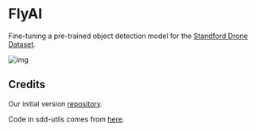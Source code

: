 # FlyAI

Fine-tuning a pre-trained object detection model for the [Standford Drone Dataset](https://www.kaggle.com/aryashah2k/stanford-drone-dataset).

![img](https://raw.githubusercontent.com/nicolaskolbenchlag/FlyAI/main/images/bookstore_video0_10000.jpg)

## Credits

Our initial version [repository](https://github.com/nicolaskolbenchlag/aerial-pedestrian-detection).

Code in sdd-utils comes from [here](https://github.com/JosephKJ/SDD-Utils).